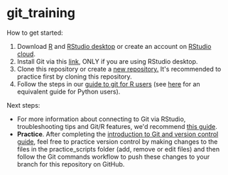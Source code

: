 # git_training
How to get started:

1. Download [R](https://cran.r-project.org/bin/windows/base/) and [RStudio desktop](https://www.rstudio.com/products/rstudio/download/) or create an account on [RStudio cloud](https://login.rstudio.cloud/login?redirect=%2F).
2. Install Git via this [link](https://git-scm.com/book/en/v2/Getting-Started-Installing-Git), ONLY if you are using RStudio desktop.
3. Clone this repository or create a [new repository.](./guides/how_to_create_a_repo.md) It's recommended to practice first by cloning this repository.
4. Follow the steps in our [guide to git for R users](./guides/introduction_to_git.md) (see [here](https://github.com/NHSDigital/rap-community-of-practice/blob/main/development-approach/01_intro-to-git.md) for an equivalent guide for Python users).

Next steps:
* For more information about connecting to Git via RStudio, troubleshooting tips and Git/R features, we'd recommend [this guide](https://happygitwithr.com/index.html).
* **Practice**. After completing the [introduction to Git and version control guide](./guides/introduction_to_git.md), feel free to practice version control by making changes to the files in the practice_scripts folder (add, remove or edit files) and then follow the Git commands workflow to push these changes to your branch for this repository on GitHub. 
